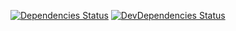 [![Dependencies Status](https://david-dm.org/nase00/moirai.svg?style=flat-square)](https://david-dm.org/nase00/moirai)
[![DevDependencies Status](https://david-dm.org/nase00/moirai/dev-status.svg?style=flat-square)](https://david-dm.org/nase00/moirai#info=devDependencies)
